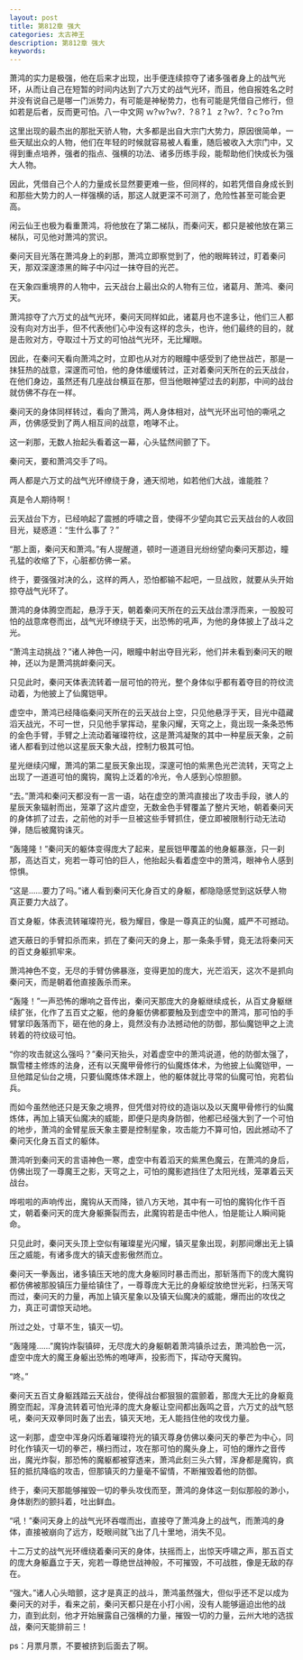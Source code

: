 ```yaml
---
layout: post
title: 第812章 强大
categories: 太古神王
description: 第812章 强大
keywords:
---
```


萧鸿的实力是极强，他在后来才出现，出手便连续掠夺了诸多强者身上的战气光环，从而让自己在短暂的时间内达到了六万丈的战气光环，而且，他自报姓名之时并没有说自己是哪一门派势力，有可能是神秘势力，也有可能是凭借自己修行，但如若是后者，反而更可怕。八一中文网  ｗ?ｗ?ｗ?．?８?１ ｚ?ｗ?．?ｃ?ｏ?ｍ

这里出现的最杰出的那批天骄人物，大多都是出自大宗门大势力，原因很简单，一些天赋出众的人物，他们在年轻的时候就容易被人看重，随后被收入大宗门中，又得到重点培养，强者的指点、强横的功法、诸多历练手段，能帮助他们快成长为强大人物。

因此，凭借自己个人的力量成长显然要更难一些，但同样的，如若凭借自身成长到和那些大势力的人一样强横的话，那这人就更深不可测了，危险性甚至可能会更高。

闲云仙王也极为看重萧鸿，将他放在了第二梯队，而秦问天，都只是被他放在第三梯队，可见他对萧鸿的赏识。

秦问天目光落在萧鸿身上的刹那，萧鸿立即察觉到了，他的眼眸转过，盯着秦问天，那双深邃漆黑的眸子中闪过一抹夺目的光芒。

在天象四重境界的人物中，云天战台上最出众的人物有三位，诸葛月、萧鸿、秦问天。

萧鸿掠夺了六万丈的战气光环，秦问天同样如此，诸葛月也不遑多让，他们三人都没有向对方出手，但不代表他们心中没有这样的念头，也许，他们最终的目的，就是击败对方，夺取过十万丈的可怕战气光环，无比耀眼。

因此，在秦问天看向萧鸿之时，立即也从对方的眼瞳中感受到了绝世战芒，那是一抹狂热的战意，深邃而可怕，他的身体缓缓转过，正对着秦问天所在的云天战台，在他们身边，虽然还有几座战台横亘在那，但当他眼神望过去的刹那，中间的战台就仿佛不存在一样。

秦问天的身体同样转过，看向了萧鸿，两人身体相对，战气光环出可怕的嘶吼之声，仿佛感受到了两人相互间的战意，咆哮不止。

这一刹那，无数人抬起头看着这一幕，心头猛然间颤了下。

秦问天，要和萧鸿交手了吗。

两人都是六万丈的战气光环缭绕于身，通天彻地，如若他们大战，谁能胜？

真是令人期待啊！

云天战台下方，已经响起了震撼的呼啸之音，使得不少望向其它云天战台的人收回目光，疑惑道：“生什么事了？”

“那上面，秦问天和萧鸿。”有人提醒道，顿时一道道目光纷纷望向秦问天那边，瞳孔猛的收缩了下，心脏都仿佛一紧。

终于，要强强对决的么，这样的两人，恐怕都输不起吧，一旦战败，就要从头开始掠夺战气光环了。

萧鸿的身体腾空而起，悬浮于天，朝着秦问天所在的云天战台漂浮而来，一股股可怕的战意席卷而出，战气光环缭绕于天，出恐怖的吼声，为他的身体披上了战斗之光。

“萧鸿主动挑战？”诸人神色一闪，眼瞳中射出夺目光彩，他们并未看到秦问天的眼神，还以为是萧鸿挑衅秦问天。

只见此时，秦问天体表流转着一层可怕的符光，整个身体似乎都有着夺目的符纹流动着，为他披上了仙魔铠甲。

虚空中，萧鸿已经降临秦问天所在的云天战台上空，只见他悬浮于天，目光中蕴藏滔天战光，不可一世，只见他手掌挥动，星象闪耀，天穹之上，竟出现一条条恐怖的金色手臂，手臂之上流动着璀璨符纹，这是萧鸿凝聚的其中一种星辰天象，之前诸人都看到过他以这星辰天象大战，控制力极其可怕。

星光继续闪耀，萧鸿的第二星辰天象出现，深邃可怕的紫黑色光芒流转，天穹之上出现了一道道可怕的魔钩，魔钩上泛着的冷光，令人感到心惊胆颤。

“去。”萧鸿和秦问天都没有一言一语，站在虚空的萧鸿直接出了攻击手段，骇人的星辰天象辐射而出，笼罩了这片虚空，无数金色手臂覆盖了整片天地，朝着秦问天的身体抓了过去，之前他的对手一旦被这些手臂抓住，便立即被限制行动无法动弹，随后被魔钩诛灭。

“轰隆隆！”秦问天的躯体变得庞大了起来，星辰铠甲覆盖的他身躯暴涨，只一刹那，高达百丈，宛若一尊可怕的巨人，他抬起头看着虚空中的萧鸿，眼神令人感到惊惧。

“这是……要力了吗。”诸人看到秦问天化身百丈的身躯，都隐隐感觉到这妖孽人物真正要力大战了。

百丈身躯，体表流转璀璨符光，极为耀目，像是一尊真正的仙魔，威严不可撼动。

遮天蔽日的手臂扣杀而来，抓在了秦问天的身上，那一条条手臂，竟无法将秦问天的百丈身躯抓牢来。

萧鸿神色不变，无尽的手臂仿佛暴涨，变得更加的庞大，光芒滔天，这次不是抓向秦问天，而是朝着他直接轰杀而来。

“轰隆！”一声恐怖的爆响之音传出，秦问天那庞大的身躯继续成长，从百丈身躯继续扩张，化作了五百丈之躯，他的身躯仿佛都要触及到虚空中的萧鸿，那可怕的手臂掌印轰落而下，砸在他的身上，竟然没有办法撼动他的防御，那仙魔铠甲之上流转着的符纹级可怕。

“你的攻击就这么强吗？”秦问天抬头，对着虚空中的萧鸿说道，他的防御太强了，飘雪楼主修炼的法身，还有以天魔甲骨修行的仙魔炼体术，为他披上仙魔铠甲，一旦他踏足仙台之境，只要仙魔炼体术跟上，他的躯体就比寻常的仙魔可怕，宛若仙兵。

而如今虽然他还只是天象之境界，但凭借对符纹的造诣以及以天魔甲骨修行的仙魔炼体，再加上镇天仙魔决的威能，即便只是肉身防御，他都已经强大到了一个可怕的地步，萧鸿的金臂星辰天象主要是控制星象，攻击能力不算可怕，因此撼动不了秦问天化身五百丈的躯体。

萧鸿听到秦问天的言语神色一寒，虚空中有着滔天的紫黑色魔云，在萧鸿的身后，仿佛出现了一尊魔王之影，天穹之上，可怕的魔影遮挡住了太阳光线，笼罩着云天战台。

哗啦啦的声响传出，魔钩从天而降，锁八方天地，其中有一可怕的魔钩化作千百丈，朝着秦问天的庞大身躯撕裂而去，此魔钩若是击中他人，怕是能让人瞬间毙命。

只见此时，秦问天头顶上空似有璀璨星光闪耀，镇灭星象出现，刹那间爆出无上镇压之威能，有诸多庞大的镇天虚影傲然而立。

秦问天一拳轰出，诸多镇压天地的庞大身躯同时暴击而出，那斩落而下的庞大魔钩都仿佛被那股镇压力量给镇住了，一尊尊庞大无比的身躯绽放绝世光彩，扫荡天穹而过，秦问天的力量，再加上镇灭星象以及镇天仙魔决的威能，爆而出的攻伐之力，真正可谓惊天动地。

所过之处，寸草不生，镇灭一切。

“轰隆隆……”魔钩炸裂镇碎，无尽庞大的身躯朝着萧鸿镇杀过去，萧鸿脸色一沉，虚空中庞大的魔王身躯出恐怖的咆哮声，投影而下，挥动夺天魔钩。

“咚。”

秦问天五百丈身躯践踏云天战台，使得战台都狠狠的震颤着，那庞大无比的身躯竟腾空而起，浑身流转着可怕光泽的庞大身躯让空间都出轰鸣之音，六万丈的战气怒吼，秦问天双拳同时轰了出去，镇灭天地，无人能挡住他的攻伐力量。

这一刹那，虚空中浑身闪烁着璀璨符光的镇灭尊身仿佛以秦问天的拳芒为中心，同时化作镇灭一切的拳芒，横扫而过，攻在那可怕的魔头身上，可怕的爆炸之音传出，魔光炸裂，那恐怖的魔躯都被穿透来，萧鸿此刻三头六臂，浑身都是魔钩，疯狂的抵抗降临的攻击，但那镇灭的力量毫不留情，不断摧毁着他的防御。

终于，秦问天那能够摧毁一切的拳头攻伐而至，萧鸿的身体这一刻似那般的渺小，身体剧烈的颤抖着，吐出鲜血。

“吼！”秦问天身上的战气光环吞噬而出，直接夺了萧鸿身上的战气，而萧鸿的身体，直接被崩向了远方，眨眼间就飞出了几十里地，消失不见。

十二万丈的战气光环缠绕着秦问天的身体，扶摇而上，出惊天呼啸之声，那五百丈的庞大身躯矗立于天，宛若一尊绝世战神般，不可摧毁，不可战胜，像是无敌的存在。

“强大。”诸人心头暗颤，这才是真正的战斗，萧鸿虽然强大，但似乎还不足以成为秦问天的对手，看来之前，秦问天都只是在小打小闹，没有人能够逼迫出他的战力，直到此刻，他才开始展露自己强横的力量，摧毁一切的力量，云州大地的选拔战，秦问天能排前三！

ps：月票月票，不要被挤到后面去了啊。
